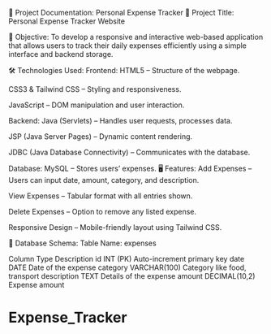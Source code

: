 📘 Project Documentation: Personal Expense Tracker
🧾 Project Title:
Personal Expense Tracker Website

📌 Objective:
To develop a responsive and interactive web-based application that allows users to track their daily expenses efficiently using a simple interface and backend storage.

🛠️ Technologies Used:
Frontend:
HTML5 – Structure of the webpage.

CSS3 & Tailwind CSS – Styling and responsiveness.

JavaScript – DOM manipulation and user interaction.

Backend:
Java (Servlets) – Handles user requests, processes data.

JSP (Java Server Pages) – Dynamic content rendering.

JDBC (Java Database Connectivity) – Communicates with the database.

Database:
MySQL – Stores users’ expenses.
🖥️ Features:
Add Expenses – Users can input date, amount, category, and description.

View Expenses – Tabular format with all entries shown.

Delete Expenses – Option to remove any listed expense.

Responsive Design – Mobile-friendly layout using Tailwind CSS.

🧮 Database Schema:
Table Name: expenses

Column	Type	Description
id	INT (PK)	Auto-increment primary key
date	DATE	Date of the expense
category	VARCHAR(100)	Category like food, transport
description	TEXT	Details of the expense
amount	DECIMAL(10,2)	Expense amount



# Expense_Tracker
